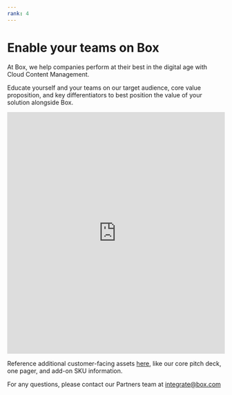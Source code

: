 ```yaml
---
rank: 4
---
```


# Enable your teams on Box

At Box, we help companies perform at their best in the digital age with Cloud
Content Management.

Educate yourself and your teams on our target audience, core value proposition,
and key differentiators to best position the value of your solution alongside
Box.

<!-- markdownlint-disable line-length -->

<iframe 
    src="https://cloud.app.box.com/embed/s/75sv39izicchvch36f2bv2ggrj3f5tnn" style="width: 100%;" 
    height="560" 
    frameborder="0" 
    allowfullscreen="allowfullscreen"
    title="Enable Your Teams On Box"
></iframe>

<!-- markdownlint-enable line-length -->

Reference additional customer-facing assets [here][assets], 
like our core pitch deck, one
pager, and add-on SKU information.

For any questions, please contact our Partners team at [integrate@box.com][mail]

<!-- i18n-enable localize-links -->
[assets]: https://cloud.box.com/s/t9um3myb5vp0bomx8g13j3k29kodtsef
<!-- i18n-disable localize-links -->
[mail]: mailto:integrate@box.com
